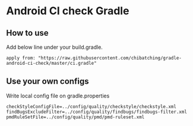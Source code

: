 # Android CI check Gradle

## How to use

Add below line under your build.gradle.

```
apply from: "https://raw.githubusercontent.com/chibatching/gradle-android-ci-check/master/ci.gradle"
```

## Use your own configs

Write local config file on gradle.properties

```
checkStyleConfigFile=../config/quality/checkstyle/checkstyle.xml
findBugsExcludeFilter=../config/quality/findbugs/findbugs-filter.xml
pmdRuleSetFile=../config/quality/pmd/pmd-ruleset.xml
```
